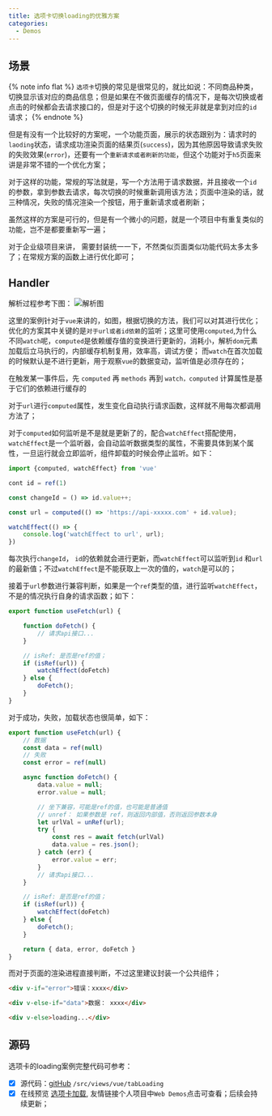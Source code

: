 ```yaml
---
title: 选项卡切换loading的优雅方案
categories:
  - Demos
---
```


## 场景

{% note info flat %}
`选项卡`切换的常见是很常见的，就比如说：不同商品种类，切换显示该对应的商品信息；但是如果在不做页面缓存的情况下，是每次切换或者点击的时候都会去请求接口的，但是对于这个切换的时候无非就是拿到对应的`id`请求；
{% endnote %}

但是有没有一个比较好的方案呢，一个功能页面，展示的状态跟别为：请求时的`laoding`状态，请求成功渲染页面的结果页(`success`)，因为其他原因导致请求失败的失败效果(`error`)，还要有一个`重新请求或者刷新的功能`，但这个功能对于`h5`页面来讲是非常不错的一个优化方案；

对于这样的功能，常规的写法就是，写一个方法用于请求数据，并且接收一个`id`的参数，拿到参数去请求，每次切换的时候重新调用该方法；页面中渲染的话，就三种情况，失败的情况渲染一个按钮，用于重新请求或者刷新；

虽然这样的方案是可行的，但是有一个微小的问题，就是一个项目中有重复类似的功能，岂不是都要重新写一遍；

对于企业级项目来讲， 需要封装统一一下，不然类似页面类似功能代码太多太多了；在常规方案的函数上进行优化即可；

## Handler

解析过程参考下图：
![解析图](https://qiniu.wangxiaoze.wang/hexo-blog/tabs_loading.png)


这里的案例针对于`vue`来讲的，如图，根据切换的方法，我们可以对其进行优化；优化的方案其中关键的是`对于url或者id依赖`的监听；这里可使用`computed`,为什么不同`watch`呢，`computed`是依赖缓存值的变换进行更新的，消耗小，解析`dom`元素加载后立马执行的，内部缓存机制复用，效率高，调试方便； 而`watch`在首次加载的时候默认是不进行更新，用于观察`vue`的数据变动，监听值是必须存在的；

在触发某一事件后，先 `computed` 再 `methods` 再到 `watch，computed` 计算属性是基于它们的依赖进行缓存的

对于`url`进行`computed`属性，发生变化自动执行请求函数，这样就不用每次都调用方法了；

对于`computed`如何监听是不是就是更新了的，配合`watchEffect`搭配使用，`watchEffect`是一个监听器，会自动监听数据类型的属性，不需要具体到某个属性，一旦运行就会立即监听，组件卸载的时候会停止监听。如下：

``` js
import {computed, watchEffect} from 'vue'

cont id = ref(1)

const changeId = () => id.value++;

const url = computed(() => 'https://api-xxxxx.com' + id.value);

watchEffect(() => {
    console.log('watchEffect to url', url);
})

```

每次执行`changeId`， `id`的依赖就会进行更新，而`watchEffect`可以监听到`id` 和`url`的最新值；不过`watchEffect`是不能获取上一次的值的，`watch`是可以的；

接着于`url`参数进行兼容判断，如果是一个`ref`类型的值，进行监听`watchEffect`，不是的情况执行自身的请求函数；如下：

``` js
export function useFetch(url) {

    function doFetch() {
        // 请求api接口...
    }

    // isRef: 是否是ref的值；
    if (isRef(url)) {
        watchEffect(doFetch)
    } else {
        doFetch();
    }
}

```

对于成功，失败，加载状态也很简单，如下：

``` js
export function useFetch(url) {
    // 数据
    const data = ref(null)
    // 失败
    const error = ref(null)

    async function doFetch() {
        data.value = null;
        error.value = null;

        // 坐下兼容，可能是ref的值，也可能是普通值
        // unref： 如果参数是 ref，则返回内部值，否则返回参数本身
        let urlVal = unRef(url);
        try {
            const res = await fetch(urlVal)
            data.value = res.json();
        } catch (err) {
            error.value = err;
        }
        // 请求api接口...
    }

    // isRef: 是否是ref的值；
    if (isRef(url)) {
        watchEffect(doFetch)
    } else {
        doFetch();
    }

    return { data, error, doFetch }
}

```

而对于页面的渲染进程直接判断，不过这里建议封装一个公共组件；

``` html
<div v-if="error">错误：xxxx</div>

<div v-else-if="data">数据： xxxx</div>

<div v-else>loading...</div>

```

## 源码

选项卡的loading案例完整代码可参考：

- [x] 源代码：[gitHub](https://github.com/wangxiaoze-view/web-demos.git) `/src/views/vue/tabLoading`
- [x] 在线预览 [选项卡加载](https://web-demos.wangxiaoze.wang/#/vue/tabsLoading), 友情链接个人项目中`Web Demos`点击可查看；后续会持续更新；
